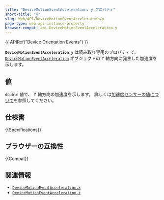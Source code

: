 ```yaml
---
title: "DeviceMotionEventAcceleration: y プロパティ"
short-title: "y"
slug: Web/API/DeviceMotionEventAcceleration/y
page-type: web-api-instance-property
browser-compat: api.DeviceMotionEventAcceleration.y
---
```


{{ APIRef("Device Orientation Events") }}

**`DeviceMotionEventAcceleration.y`** は読み取り専用のプロパティで、 [`DeviceMotionEventAcceleration`](/ja/docs/Web/API/DeviceMotionEventAcceleration) オブジェクトの Y 軸方向に発生した加速度を示します。

## 値

`double` 値で、 Y 軸方向の加速度を示します。
詳しくは[加速度センサーの値について](/ja/docs/Web/API/Device_orientation_events/Detecting_device_orientation)を参照してください。

## 仕様書

{{Specifications}}

## ブラウザーの互換性

{{Compat}}

## 関連情報

- [`DeviceMotionEventAcceleration.x`](/ja/docs/Web/API/DeviceMotionEventAcceleration/x)
- [`DeviceMotionEventAcceleration.z`](/ja/docs/Web/API/DeviceMotionEventAcceleration/z)
